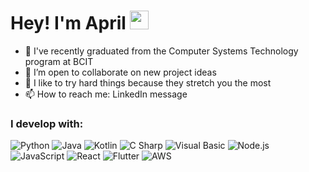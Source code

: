 <h1>Hey! I'm April <img src="https://emojis.slackmojis.com/emojis/images/1531849430/4246/blob-sunglasses.gif?1531849430" width="30"/> </h1>

- 🔭 I've recently graduated from the Computer Systems Technology program at BCIT
- 👯 I’m open to collaborate on new project ideas
- 🤔 I like to try hard things because they stretch you the most
- 📫 How to reach me: LinkedIn message

<h3>I develop with:</h3>
<p>
  <img alt="Python" src="https://img.shields.io/badge/-Python-45b8d8?style=flat-square&logo=python&logoColor=white" />
  <img alt="Java" src="https://img.shields.io/badge/-Java-8DD6F9?style=flat-square&logo=java&logoColor=white" /> 
  <img alt="Kotlin" src="https://img.shields.io/badge/-Kotlin-46a2f1?style=flat-square&logo=kotlin&logoColor=white" />
  <img alt="C Sharp" src="https://img.shields.io/badge/-CSharp-007ACC?style=flat-square&logo=csharp&logoColor=white" />
  <img alt="Visual Basic" src="https://img.shields.io/badge/-VisualBasic-5849BE?style=flat-square&logo=visualbasic&logoColor=white" />
  <img alt="Node.js" src="https://img.shields.io/badge/-Node.js-311C87?style=flat-square&logo=node.js&logoColor=white" />
  <img alt="JavaScript" src="https://img.shields.io/badge/-JavaScript-430098?style=flat-square&logo=javascript&logoColor=white" />
  <img alt="React" src="https://img.shields.io/badge/-React-764ABC?style=flat-square&logo=react&logoColor=white" />
  <img alt="Flutter" src="https://img.shields.io/badge/-Flutter-B7178C?style=flat-square&logo=flutter&logoColor=white" />
  <img alt="AWS" src="https://img.shields.io/badge/-AWS-E10098?style=flat-square&logo=amazonaws&logoColor=white" />
</p>
